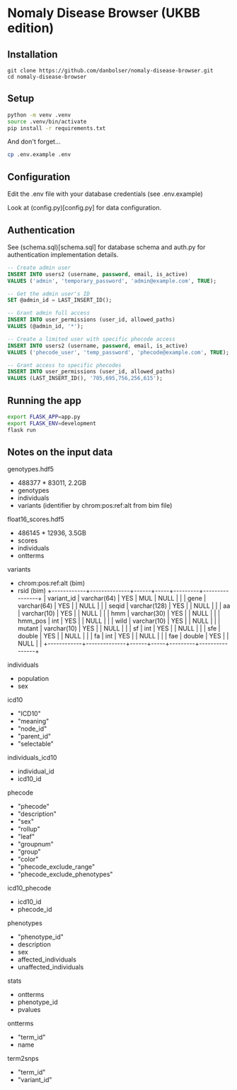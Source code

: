 # Nomaly Disease Browser (UKBB edition)

## Installation

```
git clone https://github.com/danbolser/nomaly-disease-browser.git
cd nomaly-disease-browser
```

## Setup

```bash
python -m venv .venv
source .venv/bin/activate
pip install -r requirements.txt
```

And don't forget...

```bash
cp .env.example .env
```

## Configuration

Edit the .env file with your database credentials (see .env.example)

Look at (config.py)[config.py] for data configuration.

## Authentication

See (schema.sql)[schema.sql] for database schema and auth.py for authentication implementation details.

```sql
-- Create admin user
INSERT INTO users2 (username, password, email, is_active)
VALUES ('admin', 'temporary_password', 'admin@example.com', TRUE);

-- Get the admin user's ID
SET @admin_id = LAST_INSERT_ID();

-- Grant admin full access
INSERT INTO user_permissions (user_id, allowed_paths)
VALUES (@admin_id, '*');

-- Create a limited user with specific phecode access
INSERT INTO users2 (username, password, email, is_active)
VALUES ('phecode_user', 'temp_password', 'phecode@example.com', TRUE);

-- Grant access to specific phecodes
INSERT INTO user_permissions (user_id, allowed_paths)
VALUES (LAST_INSERT_ID(), '705,695,756,256,615');
```


## Running the app

```bash
export FLASK_APP=app.py
export FLASK_ENV=development
flask run
```


## Notes on the input data


genotypes.hdf5
* 488377 * 83011, 2.2GB
* genotypes
* individuals
* variants (identifier by chrom:pos:ref:alt from bim file)

float16_scores.hdf5
* 486145 * 12936, 3.5GB
* scores
* individuals
* ontterms

variants 
* chrom:pos:ref:alt (bim)
* rsid (bim)
+------------+--------------+------+-----+---------+----------------+
| variant_id | varchar(64)  | YES  | MUL | NULL    |                |
| gene       | varchar(64)  | YES  |     | NULL    |                |
| seqid      | varchar(128) | YES  |     | NULL    |                |
| aa         | varchar(10)  | YES  |     | NULL    |                |
| hmm        | varchar(30)  | YES  |     | NULL    |                |
| hmm_pos    | int          | YES  |     | NULL    |                |
| wild       | varchar(10)  | YES  |     | NULL    |                |
| mutant     | varchar(10)  | YES  |     | NULL    |                |
| sf         | int          | YES  |     | NULL    |                |
| sfe        | double       | YES  |     | NULL    |                |
| fa         | int          | YES  |     | NULL    |                |
| fae        | double       | YES  |     | NULL    |                |
+------------+--------------+------+-----+---------+----------------+

individuals
* population
* sex

icd10
* "ICD10"
* "meaning"
* "node_id"
* "parent_id"
* "selectable"

individuals_icd10
* individual_id
* icd10_id

phecode
* "phecode"
* "description"
* "sex"
* "rollup"
* "leaf"
* "groupnum"
* "group"
* "color"
* "phecode_exclude_range"
* "phecode_exclude_phenotypes"

icd10_phecode
* icd10_id
* phecode_id

phenotypes
* "phenotype_id"
* description
* sex
* affected_individuals
* unaffected_individuals

stats
* ontterms
* phenotype_id
* pvalues

ontterms
* "term_id"
* name

term2snps
* "term_id"
* "variant_id"

